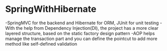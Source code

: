 # SpringWithHibernate
-SpringMVC for the backend and Hibernate for ORM, JUnit for unit testing
-With the help from Dependency Injection(DI), the project has a more clear layered structure, based on the static factory design pattern
-AOP helps manage the transaction part and you can define the pointcut to add more method like self-defined validation

